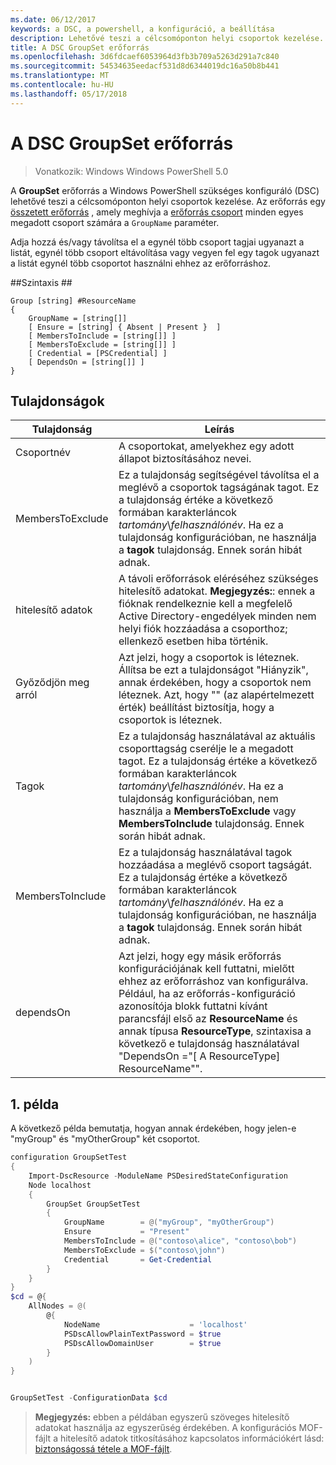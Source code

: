 ```yaml
---
ms.date: 06/12/2017
keywords: a DSC, a powershell, a konfiguráció, a beállítása
description: Lehetővé teszi a célcsomóponton helyi csoportok kezelése.
title: A DSC GroupSet erőforrás
ms.openlocfilehash: 3d6fdcaef6053964d3fb3b709a5263d291a7c840
ms.sourcegitcommit: 54534635eedacf531d8d6344019dc16a50b8b441
ms.translationtype: MT
ms.contentlocale: hu-HU
ms.lasthandoff: 05/17/2018
---
```

# <a name="dsc-groupset-resource"></a>A DSC GroupSet erőforrás

> Vonatkozik: Windows Windows PowerShell 5.0

A **GroupSet** erőforrás a Windows PowerShell szükséges konfiguráló (DSC) lehetővé teszi a célcsomóponton helyi csoportok kezelése. Az erőforrás egy [összetett erőforrás](authoringResourceComposite.md) , amely meghívja a [erőforrás csoport](groupResource.md) minden egyes megadott csoport számára a `GroupName` paraméter.

Adja hozzá és/vagy távolítsa el a egynél több csoport tagjai ugyanazt a listát, egynél több csoport eltávolítása vagy vegyen fel egy tagok ugyanazt a listát egynél több csoportot használni ehhez az erőforráshoz.

##<a name="syntax"></a>Szintaxis ##
```
Group [string] #ResourceName
{
    GroupName = [string[]]
    [ Ensure = [string] { Absent | Present }  ]
    [ MembersToInclude = [string[]] ]
    [ MembersToExclude = [string[]] ]
    [ Credential = [PSCredential] ]
    [ DependsOn = [string[]] ]
}
```

## <a name="properties"></a>Tulajdonságok

|  Tulajdonság  |  Leírás   |
|---|---|
| Csoportnév| A csoportokat, amelyekhez egy adott állapot biztosításához nevei.|
| MembersToExclude| Ez a tulajdonság segítségével távolítsa el a meglévő a csoportok tagságának tagot. Ez a tulajdonság értéke a következő formában karakterláncok *tartomány*\\*felhasználónév*. Ha ez a tulajdonság konfigurációban, ne használja a **tagok** tulajdonság. Ennek során hibát adnak.|
| hitelesítő adatok| A távoli erőforrások eléréséhez szükséges hitelesítő adatokat. **Megjegyzés:**: ennek a fióknak rendelkeznie kell a megfelelő Active Directory-engedélyek minden nem helyi fiók hozzáadása a csoporthoz; ellenkező esetben hiba történik.
| Győződjön meg arról| Azt jelzi, hogy a csoportok is léteznek. Állítsa be ezt a tulajdonságot "Hiányzik", annak érdekében, hogy a csoportok nem léteznek. Azt, hogy "" (az alapértelmezett érték) beállítást biztosítja, hogy a csoportok is léteznek.|
| Tagok| Ez a tulajdonság használatával az aktuális csoporttagság cserélje le a megadott tagot. Ez a tulajdonság értéke a következő formában karakterláncok *tartomány*\\*felhasználónév*. Ha ez a tulajdonság konfigurációban, nem használja a **MembersToExclude** vagy **MembersToInclude** tulajdonság. Ennek során hibát adnak.|
| MembersToInclude| Ez a tulajdonság használatával tagok hozzáadása a meglévő csoport tagságát. Ez a tulajdonság értéke a következő formában karakterláncok *tartomány*\\*felhasználónév*. Ha ez a tulajdonság konfigurációban, ne használja a **tagok** tulajdonság. Ennek során hibát adnak.|
| dependsOn | Azt jelzi, hogy egy másik erőforrás konfigurációjának kell futtatni, mielőtt ehhez az erőforráshoz van konfigurálva. Például, ha az erőforrás-konfiguráció azonosítója blokk futtatni kívánt parancsfájl első az __ResourceName__ és annak típusa __ResourceType__, szintaxisa a következő e tulajdonság használatával "DependsOn ="[ A ResourceType] ResourceName"".|

## <a name="example-1"></a>1. példa

A következő példa bemutatja, hogyan annak érdekében, hogy jelen-e "myGroup" és "myOtherGroup" két csoportot.

```powershell
configuration GroupSetTest
{
    Import-DscResource -ModuleName PSDesiredStateConfiguration
    Node localhost
    {
        GroupSet GroupSetTest
        {
            GroupName        = @("myGroup", "myOtherGroup")
            Ensure           = "Present"
            MembersToInclude = @("contoso\alice", "contoso\bob")
            MembersToExclude = $("contoso\john")
            Credential       = Get-Credential
        }
    }
}
$cd = @{
    AllNodes = @(
        @{
            NodeName                    = 'localhost'
            PSDscAllowPlainTextPassword = $true
            PSDscAllowDomainUser        = $true
        }
    )
}


GroupSetTest -ConfigurationData $cd
```

>**Megjegyzés:** ebben a példában egyszerű szöveges hitelesítő adatokat használja az egyszerűség érdekében. A konfigurációs MOF-fájlt a hitelesítő adatok titkosításához kapcsolatos információkért lásd: [biztonságossá tétele a MOF-fájlt](secureMOF.md).